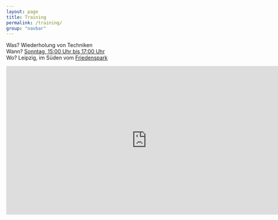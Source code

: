 ```yaml
---
layout: page
title: Training
permalink: /training/
group: "navbar"
---
```


Was? Wiederholung von Techniken  
Wann? [Sonntag, 15:00 Uhr bis 17:00 Uhr](/fechten.ics)  
Wo? Leipzig, im Süden vom [Friedenspark](http://www.openstreetmap.org/way/331340504)

<iframe id="anmeldung" src="http://www.sandalas.de/projects/hfl/index.html" frameBorder="0" width="755px" height="400px">
	<p>Dein Browser unterstützt IFrames nicht.</p>
</iframe>

